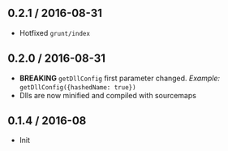 ## 0.2.1 / 2016-08-31

- Hotfixed `grunt/index`

## 0.2.0 / 2016-08-31

- **BREAKING** `getDllConfig` first parameter changed. *Example:* `getDllConfig({hashedName: true})`
- Dlls are now minified and compiled with sourcemaps


## 0.1.4 / 2016-08

- Init
